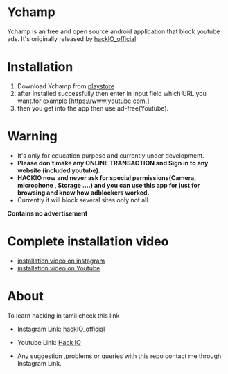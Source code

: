 # Ychamp
  Ychamp is an free and open source android application that block youtube ads.
  It's originally released by [hackIO_official](https://www.instagram.com/hackio_official/)
  
  
# Installation
  1. Download Ychamp from [playstore](https://play.google.com/store/apps/details?id=com.hackio.ychamp&hl=en_IN&gl=US&pli=1) 
  2. after installed successfully then enter in input field which URL you want.for example [https://www.youtube.com.]
  3. then you get into the app then use ad-free(Youtube).
    

  

# Warning
  - It's only for education purpose and currently under development.
  - **Please don't make any ONLINE TRANSACTION and Sign in to any website (included youtube)**.
  - **HACKIO now and never ask for special permissions(Camera, microphone , Storage ....) and you can use this app for just for browsing and know how adblockers worked.**
  - Currently it will block several sites only not all.


**Contains no advertisement**

# Complete installation video 
 - [installation video on instagram](https://www.instagram.com/p/Cki0LPXuUmc/)
 - [installation video on Youtube](https://youtu.be/jOqBkeW3dfA)


# About 
To learn hacking in tamil check this link 

 - Instagram Link: [hackIO_official](https://www.instagram.com/hackio_official/)
- Youtube Link: [Hack IO](https://youtube.com/@hackio_official)

- Any suggestion ,problems or queries with this repo contact me through Instagram Link.


